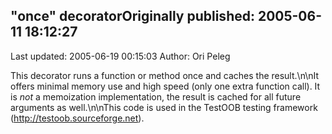 ## "once" decoratorOriginally published: 2005-06-11 18:12:27 
Last updated: 2005-06-19 00:15:03 
Author: Ori Peleg 
 
This decorator runs a function or method once and caches the result.\n\nIt offers minimal memory use and high speed (only one extra function call). It is _not_ a memoization implementation, the result is cached for all future arguments as well.\n\nThis code is used in the TestOOB testing framework (http://testoob.sourceforge.net).